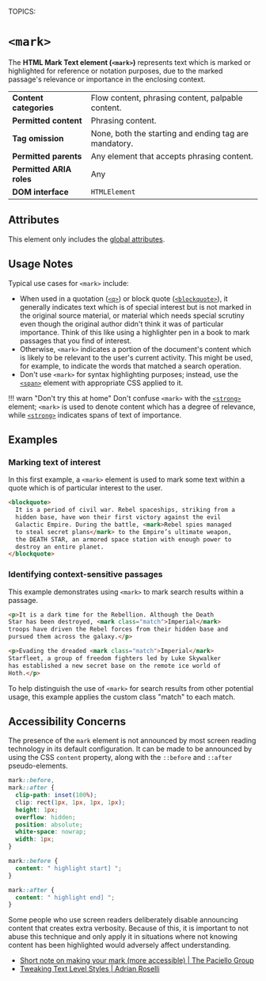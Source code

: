 TOPICS: <mark>

# `<mark>`

The **HTML Mark Text element (`<mark>`)** represents text which is marked or highlighted for
reference or notation purposes, due to the marked passage's relevance or
importance in the enclosing context.

|  |  |
| :-- | :-- |
| **Content categories** | Flow content, phrasing content, palpable content.|
| **Permitted content** | Phrasing content.|
| **Tag omission** | None, both the starting and ending tag are mandatory.|
| **Permitted parents** | Any element that accepts phrasing content.|
| **Permitted ARIA roles** | Any |
| **DOM interface** | `HTMLElement` |

## Attributes

This element only includes the [global attributes](/en/webfrontend/HTML_Global_Attributes).

## Usage Notes

Typical use cases for `<mark>` include:

- When used in a quotation ([`<q>`](/en/webfrontend/<q>)) or block quote ([`<blockquote>`](/en/webfrontend/<blockquote>)),
it generally indicates text which is of special interest but is not marked in the original source material,
or material which needs special scrutiny even though the original author didn't think it was of
particular importance. Think of this like using a highlighter pen in a book to
mark passages that you find of interest.
- Otherwise, `<mark>` indicates a portion of the document's content which is likely to be relevant
to the user's current activity. This might be used, for example, to indicate the
words that matched a search operation.
- Don't use `<mark>` for syntax highlighting purposes; instead, use the
[`<span>`](/en/webfrontend/<span>) element with appropriate CSS applied to it.

!!! warn "Don't try this at home"
    Don't confuse `<mark>` with the [`<strong>`](/en/webfrontend/<strong>) element; `<mark>` is used
    to denote content which has a degree of relevance, while [`<strong>`](/en/webfrontend/<strong>)
    indicates spans of text of importance.

## Examples

### Marking text of interest

In this first example, a `<mark>` element is used to mark some text within a quote
which is of particular interest to the user.

```html
<blockquote>
  It is a period of civil war. Rebel spaceships, striking from a
  hidden base, have won their first victory against the evil
  Galactic Empire. During the battle, <mark>Rebel spies managed
  to steal secret plans</mark> to the Empire’s ultimate weapon,
  the DEATH STAR, an armored space station with enough power to
  destroy an entire planet.
</blockquote>
```

### Identifying context-sensitive passages

This example demonstrates using `<mark>` to mark search results within a passage.

```html
<p>It is a dark time for the Rebellion. Although the Death
Star has been destroyed, <mark class="match">Imperial</mark>
troops have driven the Rebel forces from their hidden base and
pursued them across the galaxy.</p>

<p>Evading the dreaded <mark class="match">Imperial</mark>
Starfleet, a group of freedom fighters led by Luke Skywalker
has established a new secret base on the remote ice world of
Hoth.</p>
```

To help distinguish the use of `<mark>` for search results from other potential usage, this example
applies the custom class "match" to each match.

## Accessibility Concerns

The presence of the `mark` element is not announced by most screen reading technology in its default
configuration. It can be made to be announced by using the CSS `content` property, along with
the `::before` and `::after` pseudo-elements.

```css
mark::before,
mark::after {
  clip-path: inset(100%);
  clip: rect(1px, 1px, 1px, 1px);
  height: 1px;
  overflow: hidden;
  position: absolute;
  white-space: nowrap;
  width: 1px;
}

mark::before {
  content: " highlight start] ";
}

mark::after {
  content: " highlight end] ";
}
```

Some people who use screen readers deliberately disable announcing content that creates extra
verbosity. Because of this, it is important to not abuse this technique and only apply it in
situations where not knowing content has been highlighted would adversely affect understanding.

- [Short note on making your mark (more accessible) | The Paciello Group](https://developer.paciellogroup.com/blog/2017/12/short-note-on-making-your-mark-more-accessible/)
- [Tweaking Text Level Styles | Adrian Roselli](http://adrianroselli.com/2017/12/tweaking-text-level-styles.html)
